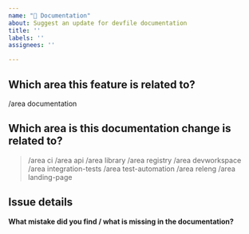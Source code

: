 ```yaml
---
name: "📖 Documentation"
about: Suggest an update for devfile documentation
title: ''
labels: ''
assignees: ''

---
```


## Which area this feature is related to?

/area documentation

## Which area is this documentation change is related to?

<!--
    Uncomment appropriate `/area` lines, and delete the rest.
    For example, `> /area api` would simply become: `/area api`
-->

> /area ci
> /area api
> /area library
> /area registry
> /area devworkspace
> /area integration-tests
> /area test-automation
> /area releng
> /area landing-page

## Issue details

<!--
  Provide a clear and concise description of the changes you are suggesting
-->

**What mistake did you find / what is missing in the documentation?**
